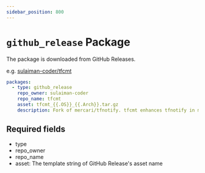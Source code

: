 ```yaml
---
sidebar_position: 800
---
```


# `github_release` Package

The package is downloaded from GitHub Releases.

e.g. [sulaiman-coder/tfcmt](https://github.com/khulnasoftproj/khulnasoft-registry/blob/main/pkgs/sulaiman-coder/tfcmt/registry.yaml)

```yaml
packages:
  - type: github_release
    repo_owner: sulaiman-coder
    repo_name: tfcmt
    asset: tfcmt_{{.OS}}_{{.Arch}}.tar.gz
    description: Fork of mercari/tfnotify. tfcmt enhances tfnotify in many ways, including Terraform >= v0.15 support and advanced formatting options
```

## Required fields

* type
* repo_owner
* repo_name
* asset: The template string of GitHub Release's asset name

